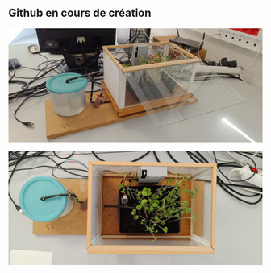 ## Github en cours de création

![Image de la serre](photo_serre1.jpg)

![Image de la serre](photo_serre2.jpg)

